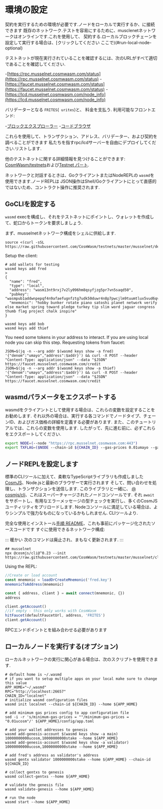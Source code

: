 # 環境の設定

契約を実行するための環境が必要です.ノードをローカルで実行するか、に接続できます
既存のネットワーク.テストを容易にするために、musclenetネットワークはオンラインです.これを使用して、
契約する.ローカルブロックチェーンを設定して実行する場合は、[クリックしてください
ここで)(#run-local-node-optional)

テストネットが現在実行されていることを確認するには、次のURLがすべて適切であることを確認してください.

-[https://rpc.musselnet.cosmwasm.com/status](https://rpc.musselnet.cosmwasm.com/status)
-[https://faucet.musselnet.cosmwasm.com/status](https://faucet.musselnet.cosmwasm.com/status)
-[https://lcd.musselnet.cosmwasm.com/node_info](https://lcd.musselnet.cosmwasm.com/node_info)

バリデーターとなる `FRITES`(` urites`)と、
料金を支払う.
利用可能なフロントエンド:

-[ブロックエクスプローラー](https://musselnet.cosmwasm.aneka.io/)
-[コードブラウザ](https://code-explorer.musselnet.cosmwasm.com/)

これらを使用して、トランザクション、アドレス、バリデーター、および契約を調べることができます
私たちを指すrpc/lcdサーバーを自由にデプロイしてください.リストします.

他のテストネットに関する詳細情報を見つけることができます:
[CosmWasm/testnets](https://github.com/CosmWasm/testnets)および[Testnet
パート](./../testnets/testnets.md).

ネットワークと対話するときは、GoクライアントまたはNodeREPLの `wasmd`を使用できます.ノードREPLは
JSON操作はShell/Goクライアントにとって直感的ではないため、コントラクト操作に推奨されます.

## GoCLIを設定する

`wasmd` execを構成し、それをテストネットにポイントし、ウォレットを作成して、蛇口からトークンを要求しましょう.

まず、musselnetネットワーク構成をシェルに供給します.

```shell
source <(curl -sSL https://raw.githubusercontent.com/CosmWasm/testnets/master/musselnet/defaults.env)
```

Setup the client:

```shell
# add wallets for testing
wasmd keys add fred
>
{
  "name": "fred",
  "type": "local",
  "address": "wasm13nt9rxj7v2ly096hm8qsyfjzg5pr7vn5saqd50",
  "pubkey": "wasmpub1addwnpepqf4n9afaefugnfztg7udk50duwr4n8p7pwcjlm9tuumtlux5vud6qvfgp9g",
  "mnemonic": "hobby bunker rotate piano satoshi planet network verify else market spring toward pledge turkey tip slim word jaguar congress thumb flag project chalk inspire"
}

wasmd keys add bob
wasmd keys add thief
```

You need some tokens in your address to interact. If you are using local node you can skip this
step. Requesting tokens from faucet:

```shell
JSON=$(jq -n --arg addr $(wasmd keys show -a fred) '{"denom":"umayo","address":$addr}') && curl -X POST --header "Content-Type: application/json" --data "$JSON" https://faucet.musselnet.cosmwasm.com/credit
JSON=$(jq -n --arg addr $(wasmd keys show -a thief) '{"denom":"umayo","address":$addr}') && curl -X POST --header "Content-Type: application/json" --data "$JSON" https://faucet.musselnet.cosmwasm.com/credit
```

## wasmdパラメータをエクスポートする

wasmdをクライアントとして使用する場合は、これらの変数を設定することをお勧めします.
それ以外の場合は、実行する各コマンドでノードタイプ、チェーンID、およびガス価格の詳細を定義する必要があります.
また、このチュートリアルでは、これらの変数を使用します. したがって、先に進む前に、必ずこれらをエクスポートしてください.

```bash
export NODE=(--node "https://rpc.musselnet.cosmwasm.com:443")
export TXFLAG=($NODE --chain-id ${CHAIN_ID} --gas-prices 0.01umayo --gas auto --gas-adjustment 1.3)
```

## ノードREPLを設定します


標準のCLIツールに加えて、柔軟なTypeScriptライブラリも作成しました
[CosmJS](https://github.com/CosmWasm/cosmjs)、Node.jsと最新のブラウザーで実行されます
そして、問い合わせを処理し、トランザクションを送信します. このライブラリと一緒に、
[@ cosmjs/cli](https://www.npmjs.com/package/@cosmjs/cli)、これはスーパーチャージされたノードコンソールです. それ
`await`をサポートし、有用なエラーメッセージの型チェックを実行し、多くのCosmJSユーティリティをプリロードします.
Nodeコンソールに満足している場合は、よりシンプルで強力なものになっているかもしれません.
CLIツールより.

完全な使用とインストール[手順
README](https://github.com/CosmWasm/cosmjs/tree/master/packages/cli)、これも事前にパッケージ化されたソースコードです
すぐに使用できるネットワーク構成:

::: 暖かい
次のコマンドは廃止され、まもなく更新されます.
:::

```shell
## musselnet
npx @cosmjs/cli@^0.23 --init https://raw.githubusercontent.com/CosmWasm/testnets/master/musselnet/cli_helper.ts
```

Using the REPL:

```js
//Create or load account
const mnemonic = loadOrCreateMnemonic('fred.key')
mnemonicToAddress(mnemonic)

const { address, client } = await connect(mnemonic, {})
address

client.getAccount()
//if empty - this only works with CosmWasm
hitFaucet(defaultFaucetUrl, address, 'FRITES')
client.getAccount()
```


RPCエンドポイントとを組み合わせる必要があります
## ローカルノードを実行する(オプション)

ローカルネットワークの実行に関心がある場合は、次のスクリプトを使用できます.

```shell
# default home is ~/.wasmd
# if you want to setup multiple apps on your local make sure to change this value
APP_HOME="~/.wasmd"
RPC="http://localhost:26657"
CHAIN_ID="localnet"
# initialize wasmd configuration files
wasmd init localnet --chain-id ${CHAIN_ID} --home ${APP_HOME}

# add minimum gas prices config to app configuration file
sed -i -r 's/minimum-gas-prices = ""/minimum-gas-prices = "0.01ucosm"/' ${APP_HOME}/config/app.toml

# add your wallet addresses to genesis
wasmd add-genesis-account $(wasmd keys show -a main) 10000000000ucosm,10000000000stake --home ${APP_HOME}
wasmd add-genesis-account $(wasmd keys show -a validator) 10000000000ucosm,10000000000stake --home ${APP_HOME}

# add fred's address as validator's address
wasmd gentx validator 1000000000stake --home ${APP_HOME} --chain-id ${CHAIN_ID}

# collect gentxs to genesis
wasmd collect-gentxs --home ${APP_HOME}

# validate the genesis file
wasmd validate-genesis --home ${APP_HOME}

# run the node
wasmd start --home ${APP_HOME}
```
